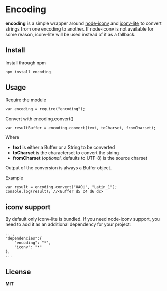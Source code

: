 # Encoding

**encoding** is a simple wrapper around [node-iconv](https://github.com/bnoordhuis/node-iconv) and [iconv-lite](https://github.com/ashtuchkin/iconv-lite/) to convert strings from one encoding to another. If node-iconv is not available for some reason,
iconv-lite will be used instead of it as a fallback.

## Install

Install through npm

    npm install encoding

## Usage

Require the module

    var encoding = require("encoding");

Convert with encoding.convert()

    var resultBuffer = encoding.convert(text, toCharset, fromCharset);

Where

  * **text** is either a Buffer or a String to be converted
  * **toCharset** is the characterset to convert the string
  * **fromCharset** (*optional*, defaults to UTF-8) is the source charset

Output of the conversion is always a Buffer object.

Example

    var result = encoding.convert("ÕÄÖÜ", "Latin_1");
    console.log(result); //<Buffer d5 c4 d6 dc>

## iconv support

By default only iconv-lite is bundled. If you need node-iconv support, you need to add it
as an additional dependency for your project:

    ...,
    "dependencies":{
        "encoding": "*",
        "iconv": "*"
    },
    ...

## License

**MIT**